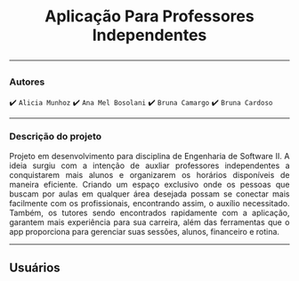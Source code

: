 <h1 align="center"> Aplicação Para Professores Independentes
<hr>

 ### Autores 
 
:heavy_check_mark: `Alicia Munhoz`
:heavy_check_mark: `Ana Mel Bosolani`
:heavy_check_mark: `Bruna Camargo`
:heavy_check_mark: `Bruna Cardoso`

<hr>

### Descrição do projeto
<p align="justify">
 Projeto em desenvolvimento para disciplina de Engenharia de Software II. A ideia surgiu com a intenção de auxliar professores independentes a conquistarem mais alunos e organizarem os horários disponíveis de maneira eficiente. Criando um espaço exclusivo onde os pessoas que buscam por aulas em qualquer área desejada possam se conectar mais facilmente com os profissionais, encontrando assim, o auxílio necessitado. Também, os tutores sendo encontrados rapidamente com a aplicação, garantem mais experiência para sua carreira, além das ferramentas que o app proporciona para gerenciar suas sessões, alunos, financeiro e rotina.
</p>

<hr>

## Usuários
